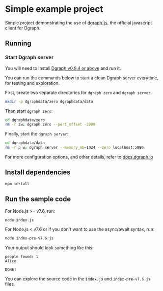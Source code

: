 # Simple example project

Simple project demonstrating the use of [dgraph-js], the official javascript client
for Dgraph.

[dgraph-js]:https://github.com/dgraph-io/dgraph-js

## Running

### Start Dgraph server
You will need to install [Dgraph v0.9.4 or above][releases] and run it.

[releases]: https://github.com/dgraph-io/dgraph/releases

You can run the commands below to start a clean Dgraph server everytime, for testing
and exploration.

First, create two separate directories for `dgraph zero` and `dgraph server`.

```sh
mkdir -p dgraphdata/zero dgraphdata/data
```

Then start `dgraph zero`:

```sh
cd dgraphdata/zero
rm -r zw; dgraph zero --port_offset -2000
```

Finally, start the `dgraph server`:

```sh
cd dgraphdata/data
rm -r p w; dgraph server --memory_mb=1024 --zero localhost:5080
```

For more configuration options, and other details, refer to
[docs.dgraph.io](https://docs.dgraph.io)

## Install dependencies

```sh
npm install
```

## Run the sample code
For Node.js >= v7.6, run:

```sh
node index.js
```

For Node.js < v7.6 or if you don't want to use the async/await syntax, run:

```sh
node index-pre-v7.6.js
```

Your output should look something like this:

```
people found: 1
Alice

DONE!
```

You can explore the source code in the `index.js` and `index-pre-v7.6.js` files.
